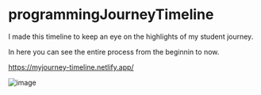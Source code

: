 # programmingJourneyTimeline

I made this timeline to keep an eye on the highlights of my student journey.

In here you can see the entire process from the beginnin to now.

https://myjourney-timeline.netlify.app/


![image](https://user-images.githubusercontent.com/72318958/187096302-7f55942b-0ce4-4201-b326-6a0863eda752.png)
